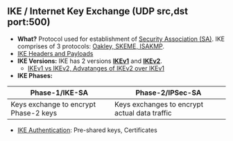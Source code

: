 ## IKE / Internet Key Exchange (UDP src,dst port:500)
- **What?** Protocol used for establishment of [Security Association (SA)](../Terms). IKE comprises of 3 protocols: [Oakley, SKEME, ISAKMP](Oakley_SKEME_ISAKMP.md).
- [IKE Headers and Payloads](IKE_Headers_Payloads)
- **IKE Versions:** IKE has 2 versions **[IKEv1](IKEv1)** and **[IKEv2](IKEv2)**.
  - [IKEv1 vs IKEv2, Advatanges of IKEv2 over IKEv1](IKEv1_vs_IKEv2)
- **IKE Phases:**

|Phase-1/IKE-SA|Phase-2/IPSec-SA|
|---|---|
|Keys exchange to encrypt Phase-2 keys|Keys exchanges to encrypt actual data traffic|

- [IKE Authentication](IKE_Authentication): Pre-shared keys, Certificates
